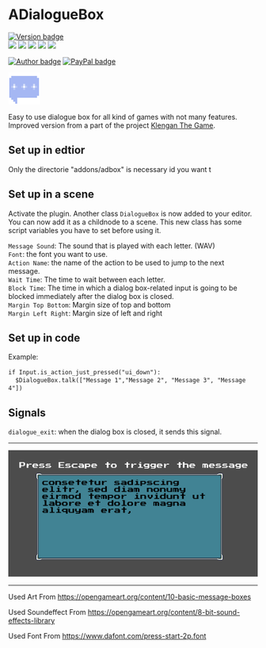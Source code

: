 # ADialogueBox 

[![Version badge](https://img.shields.io/badge/Version-v0.2-green.svg)](http://paypal.me/divirad)  
![](https://img.shields.io/github/downloads/divirad/ADialogueBox/total)
![](https://img.shields.io/github/stars/Divirad/ADialogueBox)
![](https://img.shields.io/github/issues/Divirad/ADialogueBox)
![](https://img.shields.io/github/forks/Divirad/ADialogueBox)
![](https://img.shields.io/github/license/Divirad/ADialogueBox) <br>
	
[![Author badge](https://img.shields.io/badge/Made_by-Divirad-inactive.svg)](http://divirad.com) 
[![PayPal badge](https://img.shields.io/badge/Donate-PayPal-blue.svg)](http://paypal.me/divirad) <br>

![Icon](https://raw.githubusercontent.com/Divirad/ADialogueBox/master/icon.png)

Easy to use dialogue box for all kind of games with not many features.<br>
Improved version from a part of the project [Klengan The Game](https://github.com/klenganthegame/KlenganTheGame).

## Set up in edtior
Only the directorie "addons/adbox" is necessary id you want t

## Set up in a scene

Activate the plugin. Another class `DialogueBox` is now added to your editor. You can now add it as a childnode to a scene. This new class has some script variables you have to set before using it.

`Message Sound`: The sound that is played with each letter. (WAV)<br>
`Font`: the font you want to use. <br>
`Action Name`: the name of the action to be used to jump to the next message.<br>
`Wait Time`: The time to wait between each letter.<br>
`Block Time`: The time in which a dialog box-related input is going to be blocked immediately after the dialog box is closed.<br>
`Margin Top Bottom`: Margin size of top and bottom<br>
`Margin Left Right`: Margin size of left and right<br>

## Set up in code
Example:

``` 
if Input.is_action_just_pressed("ui_down"):
  $DialogueBox.talk(["Message 1","Message 2", "Message 3", "Message 4"])
```
## Signals

`dialogue_exit`: when the dialog box is closed, it sends this signal.

_________

![](https://raw.githubusercontent.com/Divirad/ADialogueBox/master/docs/screenshot.png)

_____________________

Used Art From
https://opengameart.org/content/10-basic-message-boxes

Used Soundeffect From
https://opengameart.org/content/8-bit-sound-effects-library

Used Font From
https://www.dafont.com/press-start-2p.font
